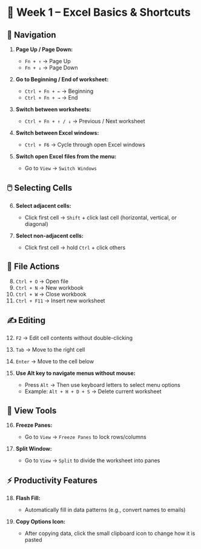 # 📘 Week 1 – Excel Basics & Shortcuts

## 🔁 Navigation

1. **Page Up / Page Down:**
   - `Fn + ↑` → Page Up  
   - `Fn + ↓` → Page Down

2. **Go to Beginning / End of worksheet:**
   - `Ctrl + Fn + ←` → Beginning  
   - `Ctrl + Fn + →` → End

3. **Switch between worksheets:**
   - `Ctrl + Fn + ↑ / ↓` → Previous / Next worksheet

4. **Switch between Excel windows:**
   - `Ctrl + F6` → Cycle through open Excel windows

5. **Switch open Excel files from the menu:**
   - Go to `View` → `Switch Windows`

## 🖱️ Selecting Cells

6. **Select adjacent cells:**
   - Click first cell → `Shift` + click last cell (horizontal, vertical, or diagonal)

7. **Select non-adjacent cells:**
   - Click first cell → hold `Ctrl` + click others

## 📁 File Actions

8. `Ctrl + O` → Open file  
9. `Ctrl + N` → New workbook  
10. `Ctrl + W` → Close workbook  
11. `Ctrl + F11` → Insert new worksheet

## ✍️ Editing

12. `F2` → Edit cell contents without double-clicking  
13. `Tab` → Move to the right cell  
14. `Enter` → Move to the cell below

15. **Use Alt key to navigate menus without mouse:**
    - Press `Alt` → Then use keyboard letters to select menu options  
    - Example: `Alt + H + D + S` → Delete current worksheet

## 🧊 View Tools

16. **Freeze Panes:**
    - Go to `View` → `Freeze Panes` to lock rows/columns

17. **Split Window:**
    - Go to `View` → `Split` to divide the worksheet into panes

## ⚡ Productivity Features

18. **Flash Fill:**
    - Automatically fill in data patterns (e.g., convert names to emails)

19. **Copy Options Icon:**
    - After copying data, click the small clipboard icon to change how it is pasted


